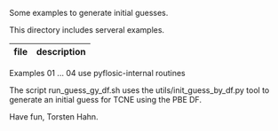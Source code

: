 Some examples to generate initial guesses.

This directory includes serveral examples.

| file 	| description |  
| ------------- |:-------------:|
Examples 01 ... 04 use pyflosic-internal routines

The script run_guess_gy_df.sh uses the utils/init_guess_by_df.py tool to
generate an initial guess for TCNE using the PBE DF.

Have fun,
Torsten Hahn.
